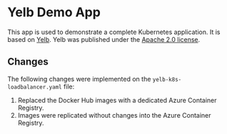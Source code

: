 # Yelb Demo App

This app is used to demonstrate a complete Kubernetes application. It is based on [Yelb](https://github.com/mreferre/yelb). Yelb was published under the [Apache 2.0 license](https://github.com/mreferre/yelb/blob/master/LICENSE).


## Changes

The following changes were implemented on the `yelb-k8s-loadbalancer.yaml` file:
1. Replaced the Docker Hub images with a dedicated Azure Container Registry.
2. Images were replicated without changes into the Azure Container Registry.

